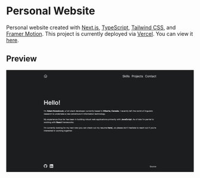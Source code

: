 # Personal Website

Personal website created with [Next.js](https://nextjs.org/), [TypeScript](https://www.typescriptlang.org/), [Tailwind CSS](https://tailwindcss.com/), and [Framer Motion](https://www.framer.com/motion/). This project is currently deployed via [Vercel](https://www.vercel.com). You can view it [here](https://www.kowalczuk.dev).

## Preview

!["Homepage"](https://github.com/adam-kowalczuk/portfolio/blob/readme/docs/Homepage.png?raw=true)

